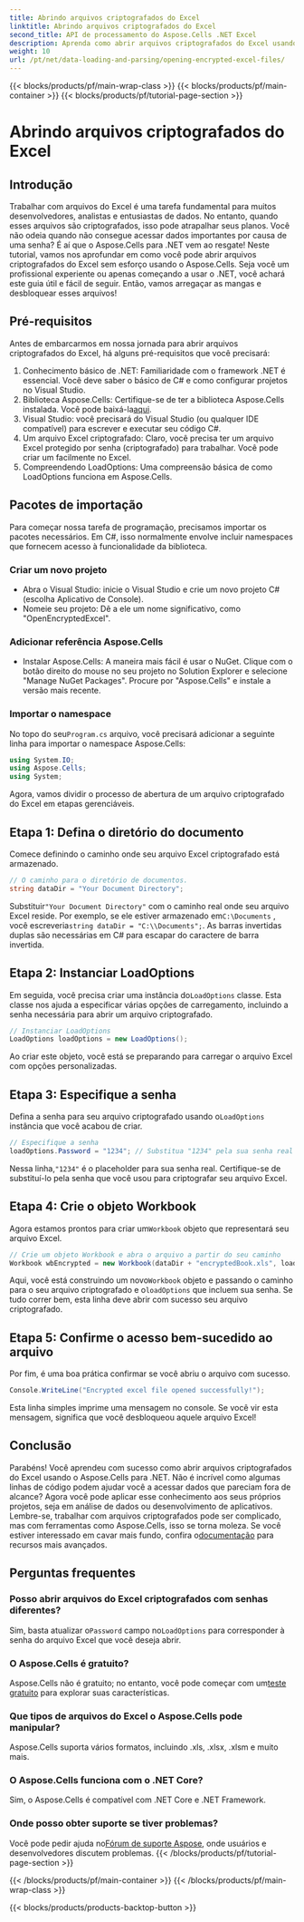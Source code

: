 ```yaml
---
title: Abrindo arquivos criptografados do Excel
linktitle: Abrindo arquivos criptografados do Excel
second_title: API de processamento do Aspose.Cells .NET Excel
description: Aprenda como abrir arquivos criptografados do Excel usando o Aspose.Cells for .NET com este guia passo a passo. Desbloqueie seus dados.
weight: 10
url: /pt/net/data-loading-and-parsing/opening-encrypted-excel-files/
---
```


{{< blocks/products/pf/main-wrap-class >}}
{{< blocks/products/pf/main-container >}}
{{< blocks/products/pf/tutorial-page-section >}}

# Abrindo arquivos criptografados do Excel

## Introdução
Trabalhar com arquivos do Excel é uma tarefa fundamental para muitos desenvolvedores, analistas e entusiastas de dados. No entanto, quando esses arquivos são criptografados, isso pode atrapalhar seus planos. Você não odeia quando não consegue acessar dados importantes por causa de uma senha? É aí que o Aspose.Cells para .NET vem ao resgate! Neste tutorial, vamos nos aprofundar em como você pode abrir arquivos criptografados do Excel sem esforço usando o Aspose.Cells. Seja você um profissional experiente ou apenas começando a usar o .NET, você achará este guia útil e fácil de seguir. Então, vamos arregaçar as mangas e desbloquear esses arquivos!
## Pré-requisitos
Antes de embarcarmos em nossa jornada para abrir arquivos criptografados do Excel, há alguns pré-requisitos que você precisará:
1. Conhecimento básico de .NET: Familiaridade com o framework .NET é essencial. Você deve saber o básico de C# e como configurar projetos no Visual Studio.
2.  Biblioteca Aspose.Cells: Certifique-se de ter a biblioteca Aspose.Cells instalada. Você pode baixá-la[aqui](https://releases.aspose.com/cells/net/).
3. Visual Studio: você precisará do Visual Studio (ou qualquer IDE compatível) para escrever e executar seu código C#.
4. Um arquivo Excel criptografado: Claro, você precisa ter um arquivo Excel protegido por senha (criptografado) para trabalhar. Você pode criar um facilmente no Excel.
5. Compreendendo LoadOptions: Uma compreensão básica de como LoadOptions funciona em Aspose.Cells.
## Pacotes de importação
Para começar nossa tarefa de programação, precisamos importar os pacotes necessários. Em C#, isso normalmente envolve incluir namespaces que fornecem acesso à funcionalidade da biblioteca.
### Criar um novo projeto
- Abra o Visual Studio: inicie o Visual Studio e crie um novo projeto C# (escolha Aplicativo de Console).
- Nomeie seu projeto: Dê a ele um nome significativo, como "OpenEncryptedExcel".
### Adicionar referência Aspose.Cells
- Instalar Aspose.Cells: A maneira mais fácil é usar o NuGet. Clique com o botão direito do mouse no seu projeto no Solution Explorer e selecione "Manage NuGet Packages". Procure por "Aspose.Cells" e instale a versão mais recente.
### Importar o namespace
 No topo do seu`Program.cs` arquivo, você precisará adicionar a seguinte linha para importar o namespace Aspose.Cells:
```csharp
using System.IO;
using Aspose.Cells;
using System;
```
Agora, vamos dividir o processo de abertura de um arquivo criptografado do Excel em etapas gerenciáveis. 
## Etapa 1: Defina o diretório do documento
Comece definindo o caminho onde seu arquivo Excel criptografado está armazenado. 
```csharp
// O caminho para o diretório de documentos.
string dataDir = "Your Document Directory";
```
 Substituir`"Your Document Directory"` com o caminho real onde seu arquivo Excel reside. Por exemplo, se ele estiver armazenado em`C:\Documents` , você escreveria`string dataDir = "C:\\Documents";`. As barras invertidas duplas são necessárias em C# para escapar do caractere de barra invertida.
## Etapa 2: Instanciar LoadOptions
 Em seguida, você precisa criar uma instância do`LoadOptions` classe. Esta classe nos ajuda a especificar várias opções de carregamento, incluindo a senha necessária para abrir um arquivo criptografado.
```csharp
// Instanciar LoadOptions
LoadOptions loadOptions = new LoadOptions();
```
Ao criar este objeto, você está se preparando para carregar o arquivo Excel com opções personalizadas.
## Etapa 3: Especifique a senha
 Defina a senha para seu arquivo criptografado usando o`LoadOptions` instância que você acabou de criar.
```csharp
// Especifique a senha
loadOptions.Password = "1234"; // Substitua "1234" pela sua senha real
```
 Nessa linha,`"1234"` é o placeholder para sua senha real. Certifique-se de substituí-lo pela senha que você usou para criptografar seu arquivo Excel.
## Etapa 4: Crie o objeto Workbook
 Agora estamos prontos para criar um`Workbook` objeto que representará seu arquivo Excel.
```csharp
// Crie um objeto Workbook e abra o arquivo a partir do seu caminho
Workbook wbEncrypted = new Workbook(dataDir + "encryptedBook.xls", loadOptions);
```
 Aqui, você está construindo um novo`Workbook` objeto e passando o caminho para o seu arquivo criptografado e o`loadOptions` que incluem sua senha. Se tudo correr bem, esta linha deve abrir com sucesso seu arquivo criptografado.
## Etapa 5: Confirme o acesso bem-sucedido ao arquivo
Por fim, é uma boa prática confirmar se você abriu o arquivo com sucesso. 
```csharp
Console.WriteLine("Encrypted excel file opened successfully!");
```
Esta linha simples imprime uma mensagem no console. Se você vir esta mensagem, significa que você desbloqueou aquele arquivo Excel!
## Conclusão
Parabéns! Você aprendeu com sucesso como abrir arquivos criptografados do Excel usando o Aspose.Cells para .NET. Não é incrível como algumas linhas de código podem ajudar você a acessar dados que pareciam fora de alcance? Agora você pode aplicar esse conhecimento aos seus próprios projetos, seja em análise de dados ou desenvolvimento de aplicativos. 
 Lembre-se, trabalhar com arquivos criptografados pode ser complicado, mas com ferramentas como Aspose.Cells, isso se torna moleza. Se você estiver interessado em cavar mais fundo, confira o[documentação](https://reference.aspose.com/cells/net/) para recursos mais avançados.
## Perguntas frequentes
### Posso abrir arquivos do Excel criptografados com senhas diferentes?
 Sim, basta atualizar o`Password` campo no`LoadOptions` para corresponder à senha do arquivo Excel que você deseja abrir.
### O Aspose.Cells é gratuito?
 Aspose.Cells não é gratuito; no entanto, você pode começar com um[teste gratuito](https://releases.aspose.com/) para explorar suas características.
### Que tipos de arquivos do Excel o Aspose.Cells pode manipular?
Aspose.Cells suporta vários formatos, incluindo .xls, .xlsx, .xlsm e muito mais.
### O Aspose.Cells funciona com o .NET Core?
Sim, o Aspose.Cells é compatível com .NET Core e .NET Framework.
### Onde posso obter suporte se tiver problemas?
 Você pode pedir ajuda no[Fórum de suporte Aspose](https://forum.aspose.com/c/cells/9), onde usuários e desenvolvedores discutem problemas.
{{< /blocks/products/pf/tutorial-page-section >}}

{{< /blocks/products/pf/main-container >}}
{{< /blocks/products/pf/main-wrap-class >}}

{{< blocks/products/products-backtop-button >}}
